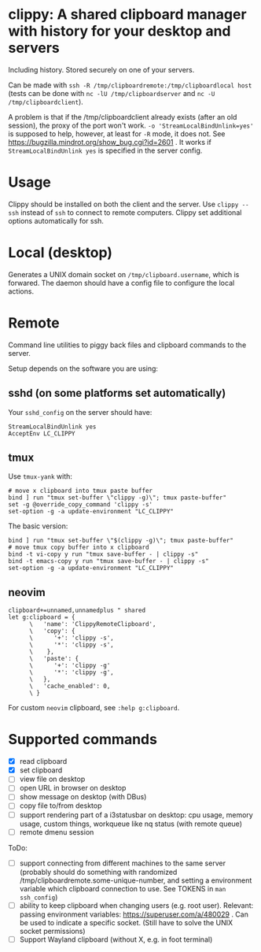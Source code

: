 # clippy: A shared clipboard manager with history for your desktop and servers
Including history.
Stored securely on one of your servers.

Can be made with `ssh -R /tmp/clipboardremote:/tmp/clipboardlocal host` (tests can be done with `nc -lU /tmp/clipboardserver` and `nc -U /tmp/clipboardclient`).

A problem is that if  the /tmp/clipboardclient already exists (after an old session), the proxy of the port won't work. `-o 'StreamLocalBindUnlink=yes'` is supposed to help, however, at least for `-R` mode, it does not. See https://bugzilla.mindrot.org/show_bug.cgi?id=2601 . It works if `StreamLocalBindUnlink yes` is specified in the server config.

# Usage

Clippy should be installed on both the client and the server. Use `clippy --ssh` instead of `ssh` to connect to remote computers. Clippy set additional options automatically for ssh.

# Local (desktop)

Generates a UNIX domain socket on `/tmp/clipboard.username`, which is forwared. The daemon should have a config file to configure the local actions.

# Remote

Command line utilities to piggy back files and clipboard commands to the server.

Setup depends on the software you are using:

## sshd (on some platforms set automatically)

Your `sshd_config` on the server should have:
```
StreamLocalBindUnlink yes
AcceptEnv LC_CLIPPY
```

## tmux
Use `tmux-yank` with:
```
# move x clipboard into tmux paste buffer
bind ] run "tmux set-buffer \"clippy -g)\"; tmux paste-buffer"
set -g @override_copy_command 'clippy -s'
set-option -g -a update-environment "LC_CLIPPY"
```

The basic version:
```
bind ] run "tmux set-buffer \"$(clippy -g)\"; tmux paste-buffer"
# move tmux copy buffer into x clipboard
bind -t vi-copy y run "tmux save-buffer - | clippy -s"
bind -t emacs-copy y run "tmux save-buffer - | clippy -s"
set-option -g -a update-environment "LC_CLIPPY"
```

## neovim
```
clipboard+=unnamed,unnamedplus " shared 
let g:clipboard = {
      \   'name': 'ClippyRemoteClipboard',
      \   'copy': {
      \      '+': 'clippy -s',
      \      '*': 'clippy -s',
      \    },
      \   'paste': {
      \      '+': 'clippy -g'
      \      '*': 'clippy -g',
      \   },
      \   'cache_enabled': 0,
      \ }
```

For custom `neovim` clipboard, see `:help g:clipboard`.

# Supported commands

- [x] read clipboard
- [x] set clipboard
- [ ] view file on desktop
- [ ] open URL in browser on desktop
- [ ] show message on desktop (with DBus)
- [ ] copy file to/from desktop
- [ ] support rendering part of a i3statusbar on desktop: cpu usage, memory usage, custom things, workqueue like nq status (with remote queue)
- [ ] remote dmenu session

ToDo:
- [ ] support connecting from different machines to the same server (probably should do something with randomized /tmp/clipboardremote.some-unique-number, and setting a environment variable which clipboard connection to use. See TOKENS in `man ssh_config`)
- [ ] ability to keep clipboard when changing users (e.g. root user). Relevant: passing environment variables: https://superuser.com/a/480029 . Can be used to indicate a specific socket. (Still have to solve the UNIX socket permissions)
- [ ] Support Wayland clipboard (without X, e.g. in foot terminal)
